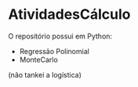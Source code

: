 # AtividadesCálculo
O repositório possui em Python: 
* Regressão Polinomial 
* MonteCarlo


(não tankei a logística)

